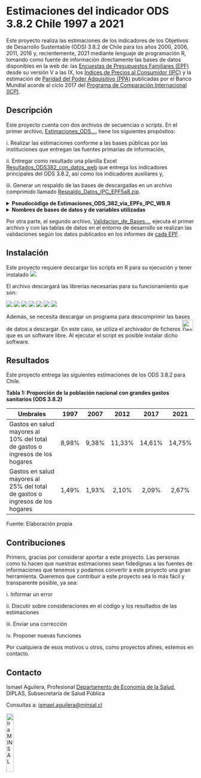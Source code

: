 # Estimaciones del indicador ODS 3.8.2 Chile 1997 a 2021

Este proyecto realiza las estimaciones de los indicadores de los Objetivos de Desarrollo Sustentable (ODS) 3.8.2 de Chile para los años 2000, 2006, 2011, 2016 y, recientemente, 2021 mediante lenguaje de programación R, tomando como fuente de información directamente las bases de datos disponibles en la web de: las [Encuestas de Presupuestos Familiares (EPF)](https://www.ine.gob.cl/estadisticas/sociales/ingresos-y-gastos/encuesta-de-presupuestos-familiares) desde su versión V a las IX, los [Índices de Precios al Consumidor (IPC)](https://www.ine.gob.cl/estadisticas/economia/indices-de-precio-e-inflacion/indice-de-precios-al-consumidor) y la estimación de [Paridad del Poder Adquisitivo (PPA)](https://data.worldbank.org/indicator/PA.NUS.PRVT.PP?locations=CL) publicadas por el Banco Mundial acorde al ciclo 2017 del [Programa de Comparación Internacional (ICP)](https://www.worldbank.org/en/programs/icp).

## Descripción

Este proyecto cuenta con dos archivos de secuencias o scripts. En el primer archivo, [Estimaciones_ODS...](Estimaciones_ODS_382_via_EPFs_IPC_WB.R), tiene los siguientes propósitos:

i.  Realizar las estimaciones conforme a las bases públicas por las instituciones que entregan las fuentes primarias de información,

ii. Entregar como resultado una planilla Excel [Resultados_ODS382_con_datos_web](Resultados_ODS382_con_datos_web.xlsx) que entrega los indicadores principales del ODS 3.8.2, así como los indicadores auxiliares y,

iii. Generar un respaldo de las bases de descargadas en un archivo comprimido llamado [Respaldo_Datos_IPC_EPF5a8.zip](Respaldo_Datos382_IPC_EPF5a8.zip).

<details>
<summary><b>Pseudocódigo de Estimaciones_ODS_382_via_EPFs_IPC_WB.R</b> </summary>
<pre>
INICIALIZAR
  1. Cargar paquetes de librerías en R: si no están instalados, descargar e instalar
  2. Cargar programa 7zip para descomprimir archivos a descargar, 
    si no está instalado en la ruta específica, descargar e instalar el programa 7zip
  3. Generar funciones para facilitar ejecución:
    <b>Function 1</b> <i>Evaluar base como porcentaje de la población</i> (Base, poblacion, expresion, condicion)
    <b>Function 2</b> <i>Construir base según formatos estándares</i> (url_gastos, url_personas, hogar, gasto)
    <b>Function 3</b> <i>Estimar indicadores ODS 3.8.2</i> (Base, npersonas, factor_expansion, hogar)
    <b>Function 4</b> <i>Evaluar fórmula de medición de pobreza según Líneas de pobreza</i> (Base, npersonas, factor_expansion)
    <b>Function 5</b> <i>Estimar indicadores de empobrecimiento ODS 3.8.2</i> (Base, npersonas, factor_expansion, Linea_Pobreza)
    <b>Function 6</b> <i>Ajustar formatos de tablas de datos a planilla Excel con resultados</i> (Base, indicador)
    <b>Function 7</b> <i>Establecer líneas de Pobreza</i> (ipc_anio,Base_ODS, datos_OMS, son_extraidos, Base_datos_ipc, PPA_ref)
                      <b>if</b> (son_extraidos) <b>then</b> <i>usa datos online de PPA e IPC</i>
                      <b>else</b> <i>usa datos OPS</i> <b>end if</b>
  4. Extraer datos online:
    a) <i>Paridad de Poder Adquisitivo (PPA) desde sitio del Banco Mundial</i>
    b) <i>IPC desde sitio INE</i>
<br>
ALGORITMO ESTIMACIÓN PARA EPF 5 hasta 9
  1. <i>Descargar cada base según URL oficial en INE</i>
  2. Si (EPF == 7 | EPF == 8 | EPF == 9) ejecutar F2(), <i>sino construir base ad hoc</i>
  3. Ejecutar F3()
  4. Ejecutar F7()
  5. Ejecutar F5()
  6. <i>Guardar bases en carpeta</i> Datos

<br>
ALGORITMO ENTREGA DE COMPENDIO DE RESULTADOS ODS 3.8.2
  1. <i>Construir compendio de resultados de las estimaciones</i> F3() por cada EPF
  2. <i>Construir tabla de datos ODS 3.8.2</i> ejecutando F6()
  3. <i>Construir compendio de resultados</i> de las estimaciones F4() por cada EPF
  4. <i>Construir tabla de datos ODS 3.8.2 auxiliares</i> ejecutando F6()
  5. <i>Guardar planilla con tablas de datos ODS 3.8.2 y auxiliares</i>
<br>
PROCEDIMIENTO DE RESPALDO Y LIMPIEZA
  1. <i>Eliminar archivos comprimidos</i>
  2. <i>Comprimir bases en carpeta Datos</i>
  3. <i>Eliminar carpeta Datos</i>
  
  
</pre>

> Este pseudocódigo busca identificar las acciones de las secuencias y la relación con las funciones utilizadas
</details>

<details>
    <summary><b>Nombres de bases de datos y de variables utilizadas</b></summary>
		<table>
			<tr>
			<td>	<b>Bases y Variables</b>	</td>
			<td>	<b>EPF V</b> 	</td>
			<td>	<b>EPF VI</b>	</td>
			<td>	<b>EPF VII</b>	</td>
			<td>	<b>EPF VIII</b>	</td>
			</tr>
			<tr>
			<td>	Base Personas (BP)	</td>
			<td>	Personas.csv	</td>
			<td>	Ingreso_Qing_Hogares_Nacional_Real.csv	</td>
			<td>	base-personas-vii-epf-(formato-csv).csv	</td>
			<td>	base-personas-viii-epf-(formato-csv).csv	</td>
			</tr>
			<tr>
			<td>	Base Gasto (BG)	</td>
			<td>	Gasto.csv	</td>
			<td>	Gasto_QIng_Nacional_Real.csv	</td>
			<td>	base-gastos-vii-epf-(formato-csv).csv	</td>
			<td>	base-gastos-viii-epf-(formato-csv).csv	</td>
			</tr>
			<tr>
			<td>	Base Factor Expansión (BFE)	</td>
			<td>	Factor_expansion.csv	</td>
			<td>		</td>
			<td>		</td>
			<td>		</td>
			</tr>
			<tr>
			<td>	Identificador hogar	</td>
			<td>	Codigo_hogar en BG y Numero_hogar en BP	</td>
			<td>	Clave_hogar en BP y clave_hogar en BG	</td>
			<td>	FOLIO en BP y BG	</td>
			<td>	FOLIO en BP y BG	</td>
			</tr>
			<tr>
			<td>	Número de personas	</td>
			<td>	Número de filas por Numero_hogar en BP	</td>
			<td>	PersonasXHogar en BP	</td>
			<td>	NPERSONA en BP	</td>
			<td>	NPERSONAS en BP	</td>
			</tr>
			<tr>
			<td>	Factor de expansión	</td>
			<td>	Factor_expansion_año en BFE	</td>
			<td>	Factor_Expansion_Anual en BP	</td>
			<td>	FE en BP	</td>
			<td>	FE en BP	</td>
			</tr>
			<tr>
			<td>	Consumo del hogar	</td>
			<td>	Gasto en BG + Arriendo_imputado_vivienda en BP	</td>
			<td>	Gasto_Real en BG + Arriendo_Imputado en BP	</td>
			<td>	GASTOT_FNR_AI en BP	</td>
			<td>	GASTOT_HD_AI en BP	</td>
			</tr>
			<tr>
			<td>	Gastos en salud	</td>
			<td>	Gasto si Codigo_producto comienza con 5 en BG	</td>
			<td>	Gasto_Real si CodP01=="5000" en BG	</td>
			<td>	Gasto si [D=="6"] en BG	</td>
			<td>	Gasto si [D=="6"] en BG	</td>
			</tr>
		</table>
</details>



Por otra parte, el segundo archivo, [Validacion_de_Bases...](Validacion_de_Bases_y_Estimaciones_con_resultados_EPFs.R), ejecuta el primer archivo y con las tablas de datos en el entorno de desarrollo se realizan las validaciones según los datos publicados en los informes de [cada EPF](https://www.ine.gob.cl/estadisticas/sociales/ingresos-y-gastos/encuesta-de-presupuestos-familiares).

## Instalación

Este proyecto requiere descargar los scripts en R para su ejecución y tener instalado ![](https://img.shields.io/badge/R>%3D-4.2.0-blue.svg)

El archivo descargará las librerías necesarias para su funcionamiento que son:

![](https://img.shields.io/badge/data.table-1.14.2-blue) ![](https://img.shields.io/badge/scales-1.2.0-blue) ![](https://img.shields.io/badge/readxl-1.4.0-blue) ![](https://img.shields.io/badge/writexl-1.4.0-blue) ![](https://img.shields.io/badge/laeken-0.5.2-blue) ![](https://img.shields.io/badge/jsonlite-1.8.0-blue) ![](https://img.shields.io/badge/installr-0.23.4-blue)

Además, se necesita descargar un programa para descomprimir las bases de datos a descargar. En este caso, se utiliza el archivador de ficheros <a href="https://7-zip.org/download.html"><img src="https://7-zip.org/7ziplogo.png" title="Descargar 7zip" width="30"></a> que es un software libre. Al ejecutar el script es posible instalar dicho software.

## Resultados

Este proyecto entrega las siguientes estimaciones de los ODS 3.8.2 para Chile.

**Tabla 1: Proporción de la población nacional con grandes gastos sanitarios (ODS 3.8.2)**

| Umbrales                                                                     | 1997  | 2007  |  2012  |  2017  |  2021  |
|------------------------------------------------------------------------------|:-----:|:-----:|:------:|:------:|:------:|
| Gastos en salud mayores al 10% del total de gastos o ingresos de los hogares | 8,98% | 9,38% | 11,33% | 14,61% | 14,75% |
| Gastos en salud mayores al 25% del total de gastos o ingresos de los hogares | 1,49% | 1,93% | 2,10%  | 2,09%  |2,67%  |

Fuente: Elaboración propia

## Contribuciones

Primero, gracias por considerar aportar a este proyecto. Las personas como tú hacen que nuestras estimaciones sean fidedignas a las fuentes de informaciones que tenemos y podamos convertir a este proyecto una gran herramienta. Queremos que contribuir a este proyecto sea lo más fácil y transparente posible, ya sea:

i.  Informar un error

ii. Discutir sobre consideraciones en el código y los resultados de las estimaciones

iii. Enviar una corrección

iv. Proponer nuevas funciones

Por cualquiera de esos motivos u otros, como proyectos afines, estemos en contacto.

## Contacto

Ismael Aguilera, Profesional [Departamento de Economía de la Salud](http://desal.minsal.cl/), DIPLAS, Subsecretaría de Salud Pública

Consultas a: [ismael.aguilera\@minsal.cl](mailto:ismael.aguilera@minsal.cl)

<a href="https://www.minsal.cl/"><img src="https://i0.wp.com/diplas.minsal.cl/wp-content/uploads/2018/11/logo-minsal.png?ssl=1" title="Ir a MINSAL" width="20%"></a>



